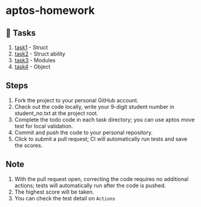 # aptos-homework

## 📝 Tasks

1. [task1](/task1) - Struct
2. [task2](/taks2) - Struct ability
3. [task3](/taks3) - Modules
4. [task4](/taks4) - Object

## Steps

1. Fork the project to your personal GitHub account.
2. Check out the code locally, write your 9-digit student number in student_no.txt at the project root.
3. Complete the todo code in each task directory; you can use aptos move test for local validation.
4. Commit and push the code to your personal repository.
5. Click to submit a pull request; CI will automatically run tests and save the scores.

## Note
1. With the pull request open, correcting the code requires no additional actions; tests will automatically run after the code is pushed.
2. The highest score will be taken.
3. You can check the test detail on `Actions`
